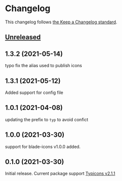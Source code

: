 # Changelog

This changelog follows [the Keep a Changelog standard](https://keepachangelog.com).

## [Unreleased](https://github.com/codeat3/blade-typicons/compare/1.3.2...main)

## 1.3.2 (2021-05-14)
typo fix the alias used to publish icons

## 1.3.1 (2021-05-12)
Added support for config file

## 1.0.1 (2021-04-08)
updating the prefix to `typ` to avoid confict

## 1.0.0 (2021-03-30)
support for blade-icons v1.0.0 added.

## 0.1.0 (2021-03-30)

Initial release.
Current package support [Typicons v2.1.1](https://github.com/stephenhutchings/typicons.font/releases/tag/v2.1.1)
